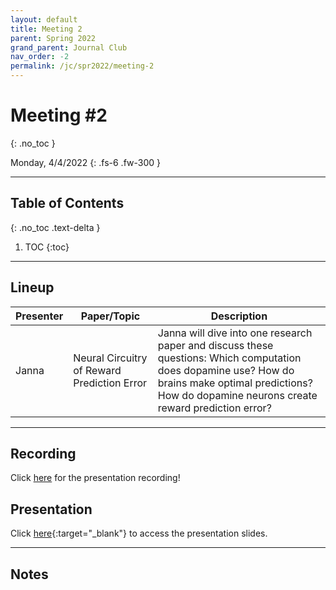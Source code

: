 ```yaml
---
layout: default
title: Meeting 2
parent: Spring 2022
grand_parent: Journal Club
nav_order: -2
permalink: /jc/spr2022/meeting-2
---
```


# Meeting #2
{: .no_toc }

Monday, 4/4/2022
{: .fs-6 .fw-300 }

---

## Table of Contents
{: .no_toc .text-delta }

1. TOC
{:toc}

---


## Lineup

| Presenter | Paper/Topic | Description |
| --- | --- | --- |
| Janna | Neural Circuitry of Reward Prediction Error | Janna will dive into one research paper and discuss these questions: Which computation does dopamine use? How do brains make optimal predictions? How do dopamine neurons create reward prediction error? |

---

## Recording
Click [here](https://drive.google.com/file/d/13rzFbvtSzko1a9hhUA7KpgQL74H4Dvwf/view?usp=sharing) for the presentation recording!

## Presentation
Click [here](https://www.canva.com/design/DAE8EI-Gxtw/IjwU2OS72nlLAl1979iO9A/view?utm_content=DAE8EI-Gxtw&utm_campaign=designshare&utm_medium=link2&utm_source=sharebutton){:target="_blank"} to access the presentation slides.

---

## Notes

